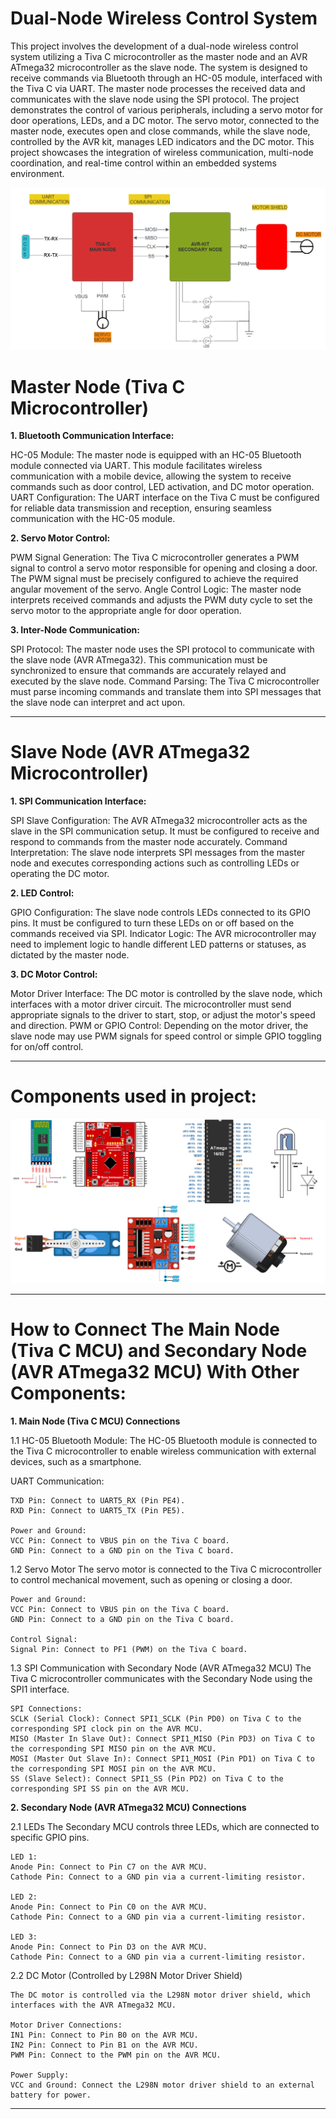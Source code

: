 # Dual-Node Wireless Control System

This project involves the development of a dual-node wireless control system utilizing a Tiva C microcontroller as the master node and an AVR ATmega32 microcontroller as the slave node. The system is designed to receive commands via Bluetooth through an HC-05 module, interfaced with the Tiva C via UART. The master node processes the received data and communicates with the slave node using the SPI protocol. The project demonstrates the control of various peripherals, including a servo motor for door operations, LEDs, and a DC motor. The servo motor, connected to the master node, executes open and close commands, while the slave node, controlled by the AVR kit, manages LED indicators and the DC motor. This project showcases the integration of wireless communication, multi-node coordination, and real-time control within an embedded systems environment.

![Alt text](PROJECT_DESIGN.png)

# Master Node (Tiva C Microcontroller)

**1. Bluetooth Communication Interface:**

HC-05 Module: The master node is equipped with an HC-05 Bluetooth module connected via UART. This module facilitates wireless communication with a mobile device, allowing the system to receive commands such as door control, LED activation, and DC motor operation.
UART Configuration: The UART interface on the Tiva C must be configured for reliable data transmission and reception, ensuring seamless communication with the HC-05 module.

**2. Servo Motor Control:**

PWM Signal Generation: The Tiva C microcontroller generates a PWM signal to control a servo motor responsible for opening and closing a door. The PWM signal must be precisely configured to achieve the required angular movement of the servo.
Angle Control Logic: The master node interprets received commands and adjusts the PWM duty cycle to set the servo motor to the appropriate angle for door operation.

**3. Inter-Node Communication:**

SPI Protocol: The master node uses the SPI protocol to communicate with the slave node (AVR ATmega32). This communication must be synchronized to ensure that commands are accurately relayed and executed by the slave node.
Command Parsing: The Tiva C microcontroller must parse incoming commands and translate them into SPI messages that the slave node can interpret and act upon.

---

# Slave Node (AVR ATmega32 Microcontroller)

**1. SPI Communication Interface:**

SPI Slave Configuration: The AVR ATmega32 microcontroller acts as the slave in the SPI communication setup. It must be configured to receive and respond to commands from the master node accurately.
Command Interpretation: The slave node interprets SPI messages from the master node and executes corresponding actions such as controlling LEDs or operating the DC motor.

**2. LED Control:**

GPIO Configuration: The slave node controls LEDs connected to its GPIO pins. It must be configured to turn these LEDs on or off based on the commands received via SPI.
Indicator Logic: The AVR microcontroller may need to implement logic to handle different LED patterns or statuses, as dictated by the master node.

**3. DC Motor Control:**

Motor Driver Interface: The DC motor is controlled by the slave node, which interfaces with a motor driver circuit. The microcontroller must send appropriate signals to the driver to start, stop, or adjust the motor's speed and direction.
PWM or GPIO Control: Depending on the motor driver, the slave node may use PWM signals for speed control or simple GPIO toggling for on/off control.

---

# Components used in project:

![Alt text](COMPONENTS.png)

---

# How to Connect The Main Node (Tiva C MCU) and Secondary Node (AVR ATmega32 MCU) With Other Components:

**1. Main Node (Tiva C MCU) Connections**

1.1 HC-05 Bluetooth Module:
The HC-05 Bluetooth module is connected to the Tiva C microcontroller to enable wireless communication with external devices, such as a smartphone.

UART Communication:

    TXD Pin: Connect to UART5_RX (Pin PE4).
    RXD Pin: Connect to UART5_TX (Pin PE5).

    Power and Ground:
    VCC Pin: Connect to VBUS pin on the Tiva C board.
    GND Pin: Connect to a GND pin on the Tiva C board.

1.2 Servo Motor
The servo motor is connected to the Tiva C microcontroller to control mechanical movement, such as opening or closing a door.

    Power and Ground:
    VCC Pin: Connect to VBUS pin on the Tiva C board.
    GND Pin: Connect to a GND pin on the Tiva C board.

    Control Signal:
    Signal Pin: Connect to PF1 (PWM) on the Tiva C board.

1.3 SPI Communication with Secondary Node (AVR ATmega32 MCU)
The Tiva C microcontroller communicates with the Secondary Node using the SPI1 interface.

    SPI Connections:
    SCLK (Serial Clock): Connect SPI1_SCLK (Pin PD0) on Tiva C to the corresponding SPI clock pin on the AVR MCU.
    MISO (Master In Slave Out): Connect SPI1_MISO (Pin PD3) on Tiva C to the corresponding SPI MISO pin on the AVR MCU.
    MOSI (Master Out Slave In): Connect SPI1_MOSI (Pin PD1) on Tiva C to the corresponding SPI MOSI pin on the AVR MCU.
    SS (Slave Select): Connect SPI1_SS (Pin PD2) on Tiva C to the corresponding SPI SS pin on the AVR MCU.

**2. Secondary Node (AVR ATmega32 MCU) Connections**

2.1 LEDs The Secondary MCU controls three LEDs, which are connected to specific GPIO pins.

    LED 1:
    Anode Pin: Connect to Pin C7 on the AVR MCU.
    Cathode Pin: Connect to a GND pin via a current-limiting resistor.

    LED 2:
    Anode Pin: Connect to Pin C0 on the AVR MCU.
    Cathode Pin: Connect to a GND pin via a current-limiting resistor.

    LED 3:
    Anode Pin: Connect to Pin D3 on the AVR MCU.
    Cathode Pin: Connect to a GND pin via a current-limiting resistor.

2.2 DC Motor (Controlled by L298N Motor Driver Shield)

    The DC motor is controlled via the L298N motor driver shield, which interfaces with the AVR ATmega32 MCU.

    Motor Driver Connections:
    IN1 Pin: Connect to Pin B0 on the AVR MCU.
    IN2 Pin: Connect to Pin B1 on the AVR MCU.
    PWM Pin: Connect to the PWM pin on the AVR MCU.

    Power Supply:
    VCC and Ground: Connect the L298N motor driver shield to an external battery for power.

---
